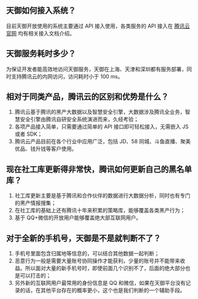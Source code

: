 ## 天御如何接入系统？
目前天御开放使用的系统主要通过 API 接入使用，各类服务的 API 接入在 [腾讯云官网](https://cloud.tencent.com/) 均有相关接入文档介绍。

## 天御服务耗时多少？
为保证开发者能高效地访问天御服务，天御在上海、天津和深圳都有服务部署，同时支持腾讯云的内网访问，访问耗时小于 100 ms。

## 相对于同类产品，腾讯云的区别和优势是什么？
1. 腾讯云基于腾讯的黑产大数据以及智慧安全引擎，大数据涉及腾讯全业务，智慧安全引擎由腾讯自研安全系统演进而来，久经考验； 
2. 各项产品接入简单，只需要通过简单的 API 接口即可轻松接入，无需嵌入 JS 或者 SDK；
3. 腾讯云产品目前在各个行业中应用广泛，包括 JD、58 同城、斗鱼直播、聚美优品、钱升钱等客户使用。

## 现在社工库更新得非常快，腾讯如何更新自己的黑名单库？
1. 社工库更新主要是基于腾讯和合作伙伴的数据进行大数据分析，同时也有专门的黑产情报搜集；
2. 在社工库的基础上还有腾讯十年来积累的策略库，能够覆盖各类黑产行为；
3. 基于 QQ+微信的开放用户能够覆盖绝大部互联网用户。

## 对于全新的手机号，天御是不是就判断不了？
1. 手机号里面包含归属地等信息的，可以结合其他数据一起判断；
2. 恶意行为一般是需要大量账号协同操作才能获利，少量的账号并不能带来收益。所以面对大量的新手机号时，即使前面几个识别不了，后面的绝大部分也是可以打击的；
3. 另外新的互联网用户最常用的身份信息是 QQ 和微信，如果在天御平台没有记录的话，在其他平台存在的概率更小，这个也是我们判断的一个辅助手段。